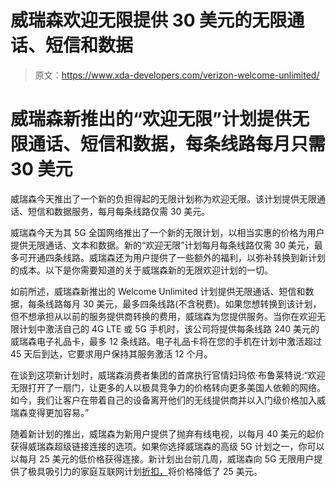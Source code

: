 # 威瑞森欢迎无限提供 30 美元的无限通话、短信和数据

> 原文：<https://www.xda-developers.com/verizon-welcome-unlimited/>

# 威瑞森新推出的“欢迎无限”计划提供无限通话、短信和数据，每条线路每月只需 30 美元

威瑞森今天推出了一个新的负担得起的无限计划称为欢迎无限。该计划提供无限通话、短信和数据服务，每月每条线路仅需 30 美元。

威瑞森今天为其 5G 全国网络推出了一个新的无限计划，以相当实惠的价格为用户提供无限通话、文本和数据。新的“欢迎无限”计划每月每条线路仅需 30 美元，最多可开通四条线路。威瑞森还为用户提供了一些额外的福利，以弥补转换到新计划的成本。以下是你需要知道的关于威瑞森新的无限欢迎计划的一切。

如前所述，威瑞森新推出的 Welcome Unlimited 计划提供无限通话、短信和数据，每条线路每月 30 美元，最多四条线路(不含税费)。如果您想转换到该计划，但不想承担从以前的服务提供商转换的费用，威瑞森为您提供服务。当你在欢迎无限计划中激活自己的 4G LTE 或 5G 手机时，该公司将提供每条线路 240 美元的威瑞森电子礼品卡，最多 12 条线路。电子礼品卡将在您的手机在计划中激活超过 45 天后到达，它要求用户保持其服务激活 12 个月。

在谈到这项新计划时，威瑞森消费者集团的首席执行官情妇玛侬·布鲁莱特说:“欢迎无限打开了一扇门，让更多的人以极具竞争力的价格转向更多美国人依赖的网络。如今，我们让客户在带着自己的设备离开他们的无线提供商并以入门级价格加入威瑞森变得更加容易。”

随着新计划的推出，威瑞森为新用户提供了抛弃有线电视，以每月 40 美元的起价获得威瑞森超级链接连接的选项。如果你选择威瑞森的高级 5G 计划之一，你可以以每月 25 美元的低价格获得连接。新计划出台前几周，威瑞森向 5G 无限用户提供了极具吸引力的家庭互联网计划[折扣，](https://www.xda-developers.com/verizon-home-internet-nationwide-for-25-a-month/)将价格降低了 25 美元。
